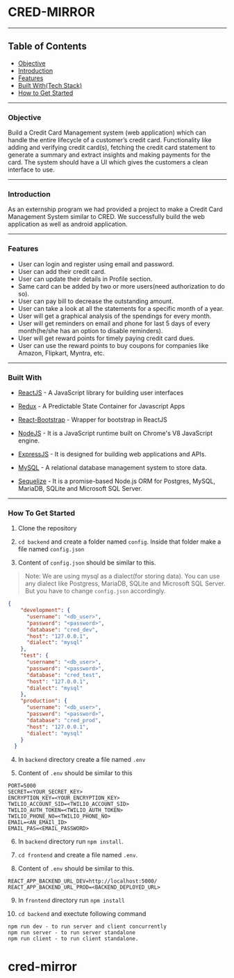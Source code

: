 # CRED-MIRROR

---

## Table of Contents

- [Objective](#objective)
- [Introduction](#introduction)
- [Features](#features)
- [Built With(Tech Stack)](#built-with)
- [How to Get Started](#how-to-get-started)

---

### Objective

Build a Credit Card Management system (web application) which can handle the entire lifecycle of a customer’s credit card. Functionality like adding and verifying credit card(s), fetching the credit card statement to generate a summary and extract insights and making payments for the card. The system should have a UI which gives the customers a clean interface to use.

---

### Introduction

As an externship program we had provided a project to make a Credit Card Management System similar to CRED. We successfully build the web application as well as android application. 


---

### Features

- User can login and register using email and password.
- User can add their credit card.
- User can update their details in Profile section.
- Same card can be added by two or more users(need authorization to do so).
- User can pay bill to decrease the outstanding amount.
- User can take a look at all the statements for a specific month of a year.
- User will get a graphical analysis of the spendings for every month.
- User will get reminders on email and phone for last 5 days of every month(he/she has an option to disable reminders).
- User will get reward points for timely paying credit card dues.
- User can use the reward points to buy coupons for companies like Amazon, Flipkart, Myntra, etc.

---

### Built With

- [ReactJS](https://reactjs.org/) - A JavaScript library for building user interfaces
- [Redux](https://redux.js.org/) - A Predictable State Container for Javascript Apps
- [React-Bootstrap](https://react-bootstrap.github.io/) - Wrapper for bootstrap in ReactJS
- [NodeJS](https://nodejs.org/) - It is a JavaScript runtime built on Chrome's V8 JavaScript engine.


- [ExpressJS](https://expressjs.com/) - It is designed for building web applications and APIs.
- [MySQL](https://www.mysql.com/) - A relational database management system to store data.
- [Sequelize](https://sequelize.org/) - It is a promise-based Node.js ORM for Postgres, MySQL, MariaDB, SQLite and Microsoft SQL Server.

---

### How To Get Started

1. Clone the repository

2. ``` cd backend ``` and create a folder named ```config```. Inside that folder make a file named ``` config.json ```

3. Content of ``` config.json ``` should be similar to this.
> Note: We are using mysql as a dialect(for storing data). You can use any dialect like Postgress, MariaDB, SQLite and Microsoft SQL Server. But you have to change ```config.json``` accordingly.

```json
{
    "development": {
      "username": "<db_user>",
      "password": "<password>",
      "database": "cred_dev",
      "host": "127.0.0.1",
      "dialect": "mysql"
    },
    "test": {
      "username": "<db_user>",
      "password": "<password>",
      "database": "cred_test",
      "host": "127.0.0.1",
      "dialect": "mysql"
    },
    "production": {
      "username": "<db_user>",
      "password": "<password>",
      "database": "cred_prod",
      "host": "127.0.0.1",
      "dialect": "mysql"
    }
  }
```
4. In ``` backend ``` directory create a file named ``` .env ```

5. Content of ``` .env ``` should be similar to this

```
PORT=5000
SECRET=<YOUR_SECRET_KEY>
ENCRYPTION_KEY=<YOUR_ENCRYPTION_KEY>
TWILIO_ACCOUNT_SID=<TWILIO_ACCOUNT_SID>
TWILIO_AUTH_TOKEN=<TWILIO_AUTH_TOKEN>
TWILIO_PHONE_NO=<TWILIO_PHONE_NO>
EMAIL=<AN_EMAIl_ID>
EMAIL_PAS=<EMAIL_PASSWORD>
```

6. In ```backend``` directory run ``` npm install ```.

7. ``` cd frontend ``` and create a file named ``` .env ```.

8. Content of ``` .env ``` should be similar to this.
```
REACT_APP_BACKEND_URL_DEV=http://localhost:5000/
REACT_APP_BACKEND_URL_PROD=<BACKEND_DEPLOYED_URL>
```

9. In ``` frontend ``` directory run ``` npm install ```

10. ``` cd backend ``` and exectute following command
```
npm run dev - to run server and client concurrently
npm run server - to run server standalone
npm run client - to run client standalone.
```


# cred-mirror
